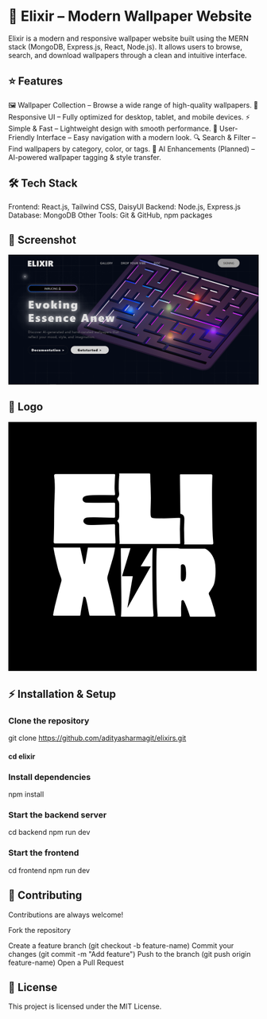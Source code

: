 # 🌌 Elixir – Modern Wallpaper Website

Elixir is a modern and responsive wallpaper website built using the MERN stack (MongoDB, Express.js, React, Node.js). It allows users to browse, search, and download wallpapers through a clean and intuitive interface.

## **⭐ Features**

🖼 Wallpaper Collection – Browse a wide range of high-quality wallpapers.
📱 Responsive UI – Fully optimized for desktop, tablet, and mobile devices.
⚡ Simple & Fast – Lightweight design with smooth performance.
🎨 User-Friendly Interface – Easy navigation with a modern look.
🔍 Search & Filter – Find wallpapers by category, color, or tags.
🤖 AI Enhancements (Planned) – AI-powered wallpaper tagging & style transfer.

## 🛠️ Tech Stack

Frontend: React.js, Tailwind CSS, DaisyUI
Backend: Node.js, Express.js
Database: MongoDB
Other Tools: Git & GitHub, npm packages

## 📸 Screenshot

![Landing Page](img/Elixir.png)

## 📸 Logo

![Landing Page](img/Elixir-logo.png)

## ⚡ Installation & Setup

### Clone the repository

git clone <https://github.com/adityasharmagit/elixirs.git>

#### cd elixir

### Install dependencies

npm install

### Start the backend server

cd backend
npm run dev

### Start the frontend

cd frontend
npm run dev

## 🤝 Contributing

Contributions are always welcome!

Fork the repository

Create a feature branch (git checkout -b feature-name)
Commit your changes (git commit -m "Add feature")
Push to the branch (git push origin feature-name)
Open a Pull Request

## 📜 License

This project is licensed under the MIT License.
